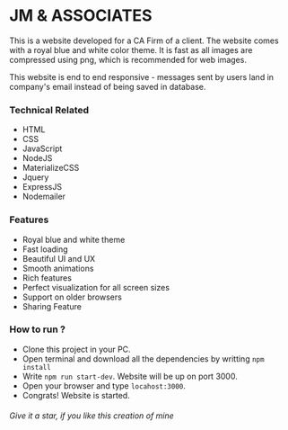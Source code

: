 # JM & ASSOCIATES

This is a website developed for a CA Firm of a client. The website comes with a royal blue and white color theme. It is  fast as all images are compressed using png, which is recommended for web images. 

This website is end to end responsive - messages sent by users land in company's email instead of being saved in database.

### Technical Related

* HTML
* CSS
* JavaScript
* NodeJS
* MaterializeCSS
* Jquery
* ExpressJS
* Nodemailer

### Features

* Royal blue and white theme
* Fast loading
* Beautiful UI and UX
* Smooth animations
* Rich features
* Perfect visualization for all screen sizes
* Support on older browsers
* Sharing Feature

### How to run ?

* Clone this project in your PC. 
* Open terminal and download all the dependencies by writting ```npm install``` 
* Write ```npm run start-dev```. Website will be up on port 3000.
* Open your browser and type ```locahost:3000```. 
* Congrats! Website is started.

###### Give it a star, if you like this creation of mine
